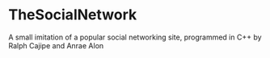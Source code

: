 # TheSocialNetwork
A small imitation of a popular social networking site, programmed in C++ by Ralph Cajipe and Anrae Alon
